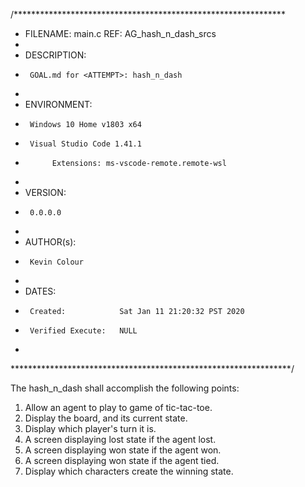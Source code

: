 /**************************************************************
 * FILENAME:    main.c	REF: AG_hash_n_dash_srcs
 *
 * DESCRIPTION:
 *      GOAL.md for <ATTEMPT>: hash_n_dash
 *
 * ENVIRONMENT:
 *      Windows 10 Home v1803 x64
 *      Visual Studio Code 1.41.1
 *           Extensions: ms-vscode-remote.remote-wsl
 *
 * VERSION:
 *      0.0.0.0
 *
 * AUTHOR(s):
 *      Kevin Colour
 *
 * DATES:
 *      Created:			Sat Jan 11 21:20:32 PST 2020
 *		Verified Execute:	NULL
 *
****************************************************************/

The <ATTEMPT> hash_n_dash shall accomplish the following points:

1. Allow an agent to play to game of tic-tac-toe.
2. Display the board, and its current state.
3. Display which player's turn it is.
4. A screen displaying lost state if the agent lost.
5. A screen displaying won state if the agent won.
6. A screen displaying won state if the agent tied.
7. Display which characters create the winning state.

